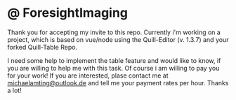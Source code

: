 # @ ForesightImaging

Thank you for accepting my invite to this repo.
Currently i'm working on a project, which is based on vue/node using the Quill-Editor (v. 1.3.7) and your forked Quill-Table Repo.

I need some help to implement the table feature and would like to know, if you are willing to help me with this task. Of course i am willing to pay you for your work! If you are interested, plase contact me at michaelamting@outlook.de and tell me your payment rates per hour. Thanks a lot!
